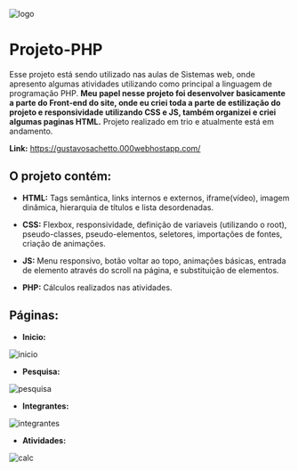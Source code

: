 ![logo](https://github.com/GustavoSachetto/Projeto-PHP/assets/136517074/3161e683-e74e-4c8a-8892-dae818324873)


# Projeto-PHP
Esse projeto está sendo utilizado nas aulas de Sistemas web, onde apresento algumas atividades utilizando como principal a linguagem de programação PHP. **Meu papel nesse projeto foi desenvolver basicamente a parte do Front-end do site, onde eu criei toda a parte de estilização do projeto e responsividade utilizando CSS e JS, também organizei e criei algumas paginas HTML.** Projeto realizado em trio e atualmente está em andamento.

__Link:__ https://gustavosachetto.000webhostapp.com/

## O projeto contém: 

* __HTML:__ Tags semântica, links internos e externos, iframe(vídeo), imagem dinâmica, hierarquia de títulos e lista desordenadas.

* __CSS:__ Flexbox, responsividade, definição de variaveis (utilizando o root), pseudo-classes, pseudo-elementos, seletores, importações de fontes, criação de animações.

* __JS:__ Menu responsivo, botão voltar ao topo, animações básicas, entrada de elemento através do scroll na página, e substituição de elementos.

* __PHP:__ Cálculos realizados nas atividades.

## Páginas:
* __Inicio:__
  
![inicio](https://github.com/GustavoSachetto/Projeto-PHP/assets/136517074/c54bc64d-72da-4767-ad16-b66fdce9a3e0)
* __Pesquisa:__
  
![pesquisa](https://github.com/GustavoSachetto/Projeto-PHP/assets/136517074/094c541e-bdb6-45e6-ae1a-62fca02da875)
* __Integrantes:__
  
![integrantes](https://github.com/GustavoSachetto/Projeto-PHP/assets/136517074/4f130477-8d0b-4b35-97ac-2c7d5fd6c647)
* __Atividades:__
  
![calc](https://github.com/GustavoSachetto/Projeto-PHP/assets/136517074/2fe93094-8910-4ecd-8f54-405d6e99dbda)
